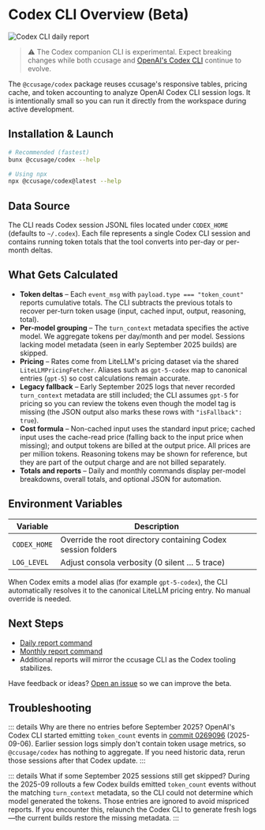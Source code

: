 # Codex CLI Overview (Beta)

![Codex CLI daily report](/codex-cli.jpeg)

> ⚠️ The Codex companion CLI is experimental. Expect breaking changes while both ccusage and [OpenAI's Codex CLI](https://github.com/openai/codex) continue to evolve.

The `@ccusage/codex` package reuses ccusage's responsive tables, pricing cache, and token accounting to analyze OpenAI Codex CLI session logs. It is intentionally small so you can run it directly from the workspace during active development.

## Installation & Launch

```bash
# Recommended (fastest)
bunx @ccusage/codex --help

# Using npx
npx @ccusage/codex@latest --help
```

## Data Source

The CLI reads Codex session JSONL files located under `CODEX_HOME` (defaults to `~/.codex`). Each file represents a single Codex CLI session and contains running token totals that the tool converts into per-day or per-month deltas.

## What Gets Calculated

- **Token deltas** – Each `event_msg` with `payload.type === "token_count"` reports cumulative totals. The CLI subtracts the previous totals to recover per-turn token usage (input, cached input, output, reasoning, total).
- **Per-model grouping** – The `turn_context` metadata specifies the active model. We aggregate tokens per day/month and per model. Sessions lacking model metadata (seen in early September 2025 builds) are skipped.
- **Pricing** – Rates come from LiteLLM's pricing dataset via the shared `LiteLLMPricingFetcher`. Aliases such as `gpt-5-codex` map to canonical entries (`gpt-5`) so cost calculations remain accurate.
- **Legacy fallback** – Early September 2025 logs that never recorded `turn_context` metadata are still included; the CLI assumes `gpt-5` for pricing so you can review the tokens even though the model tag is missing (the JSON output also marks these rows with `"isFallback": true`).
- **Cost formula** – Non-cached input uses the standard input price; cached input uses the cache-read price (falling back to the input price when missing); and output tokens are billed at the output price. All prices are per million tokens. Reasoning tokens may be shown for reference, but they are part of the output charge and are not billed separately.
- **Totals and reports** – Daily and monthly commands display per-model breakdowns, overall totals, and optional JSON for automation.

## Environment Variables

| Variable | Description |
| --- | --- |
| `CODEX_HOME` | Override the root directory containing Codex session folders |
| `LOG_LEVEL` | Adjust consola verbosity (0 silent … 5 trace) |

When Codex emits a model alias (for example `gpt-5-codex`), the CLI automatically resolves it to the canonical LiteLLM pricing entry. No manual override is needed.

## Next Steps

- [Daily report command](./daily.md)
- [Monthly report command](./monthly.md)
- Additional reports will mirror the ccusage CLI as the Codex tooling stabilizes.

Have feedback or ideas? [Open an issue](https://github.com/ryoppippi/ccusage/issues/new) so we can improve the beta.

## Troubleshooting

::: details Why are there no entries before September 2025?
OpenAI's Codex CLI started emitting `token_count` events in [commit 0269096](https://github.com/openai/codex/commit/0269096229e8c8bd95185173706807dc10838c7a) (2025-09-06). Earlier session logs simply don't contain token usage metrics, so `@ccusage/codex` has nothing to aggregate. If you need historic data, rerun those sessions after that Codex update.
:::

::: details What if some September 2025 sessions still get skipped?
During the 2025-09 rollouts a few Codex builds emitted `token_count` events without the matching `turn_context` metadata, so the CLI could not determine which model generated the tokens. Those entries are ignored to avoid mispriced reports. If you encounter this, relaunch the Codex CLI to generate fresh logs—the current builds restore the missing metadata.
:::
